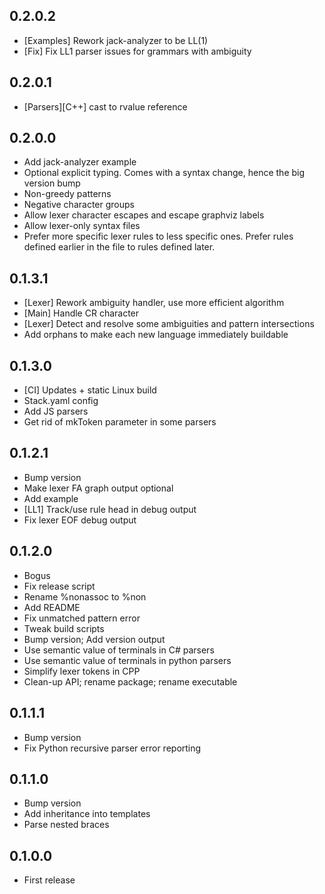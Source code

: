 ## 0.2.0.2

-   [Examples] Rework jack-analyzer to be LL(1)
-   [Fix] Fix LL1 parser issues for grammars with ambiguity

## 0.2.0.1

-   [Parsers][C++] cast to rvalue reference

## 0.2.0.0

-   Add jack-analyzer example
-   Optional explicit typing. Comes with a syntax change, hence the big version bump
-   Non-greedy patterns
-   Negative character groups
-   Allow lexer character escapes and escape graphviz labels
-   Allow lexer-only syntax files
-   Prefer more specific lexer rules to less specific ones. Prefer rules defined earlier in the file to rules defined later.

## 0.1.3.1

-   [Lexer] Rework ambiguity handler, use more efficient algorithm
-   [Main] Handle CR character
-   [Lexer] Detect and resolve some ambiguities and pattern intersections
-   Add orphans to make each new language immediately buildable

## 0.1.3.0

-   [CI] Updates + static Linux build
-   Stack.yaml config
-   Add JS parsers
-   Get rid of mkToken parameter in some parsers

## 0.1.2.1

-   Bump version
-   Make lexer FA graph output optional
-   Add example
-   [LL1] Track\/use rule head in debug output
-   Fix lexer EOF debug output

## 0.1.2.0

-   Bogus
-   Fix release script
-   Rename %nonassoc to %non
-   Add README
-   Fix unmatched pattern error
-   Tweak build scripts
-   Bump version; Add version output
-   Use semantic value of terminals in C# parsers
-   Use semantic value of terminals in python parsers
-   Simplify lexer tokens in CPP
-   Clean-up API; rename package; rename executable

## 0.1.1.1

-   Bump version
-   Fix Python recursive parser error reporting

## 0.1.1.0

-   Bump version
-   Add inheritance into templates
-   Parse nested braces

## 0.1.0.0

-   First release

